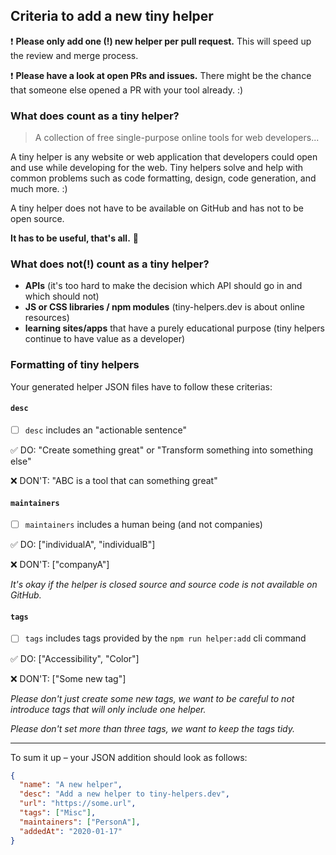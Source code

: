 ## Criteria to add a new tiny helper

❗ **Please only add one (!) new helper per pull request.** This will speed up the review and merge process.

❗ **Please have a look at open PRs and issues.** There might be the chance that someone else opened a PR with your tool already. :) 

### What does count as a tiny helper?

> A collection of free single-purpose online tools for web developers...

A tiny helper is any website or web application that developers could open and use while developing for the web. Tiny helpers solve and help with common problems such as code formatting, design, code generation, and much more. :)

A tiny helper does not have to be available on GitHub and has not to be open source.

**It has to be useful, that's all.** 🎉

### What does not(!) count as a tiny helper?

- **APIs** (it's too hard to make the decision which API should go in and which should not)
- **JS or CSS libraries / npm modules** (tiny-helpers.dev is about online resources)
- **learning sites/apps** that have a purely educational purpose (tiny helpers continue to have value as a developer)

### Formatting of tiny helpers

Your generated helper JSON files have to follow these criterias:

#### `desc`

- [ ] `desc` includes an "actionable sentence"

✅ DO: "Create something great" or "Transform something into something else"

❌ DON'T: "ABC is a tool that can something great"

#### `maintainers`

- [ ] `maintainers` includes a human being (and not companies)

✅ DO: ["individualA", "individualB"]

❌ DON'T: ["companyA"]

_It's okay if the helper is closed source and source code is not available on GitHub._

#### `tags`

- [ ] `tags` includes tags provided by the `npm run helper:add` cli command

✅ DO: ["Accessibility", "Color"]

❌ DON'T: ["Some new tag"]

_Please don't just create some new tags, we want to be careful to not introduce tags that will only include one helper._

_Please don't set more than three tags, we want to keep the tags tidy._

---

To sum it up – your JSON addition should look as follows:

```json
{
  "name": "A new helper",
  "desc": "Add a new helper to tiny-helpers.dev",
  "url": "https://some.url",
  "tags": ["Misc"],
  "maintainers": ["PersonA"],
  "addedAt": "2020-01-17"
}
```
